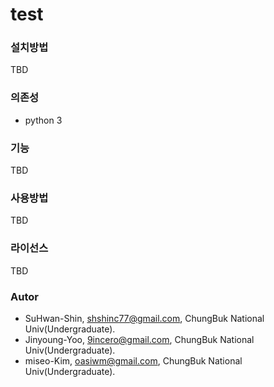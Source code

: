 # test

### 설치방법
TBD
### 의존성
 - python 3
### 기능
TBD
### 사용방법
TBD
### 라이선스
TBD
### Autor
 - SuHwan-Shin, shshinc77@gmail.com, ChungBuk National Univ(Undergraduate).
 - Jinyoung-Yoo, 9incero@gmail.com, ChungBuk National Univ(Undergraduate).
 - miseo-Kim, oasiwm@gmail.com, ChungBuk National Univ(Undergraduate).
